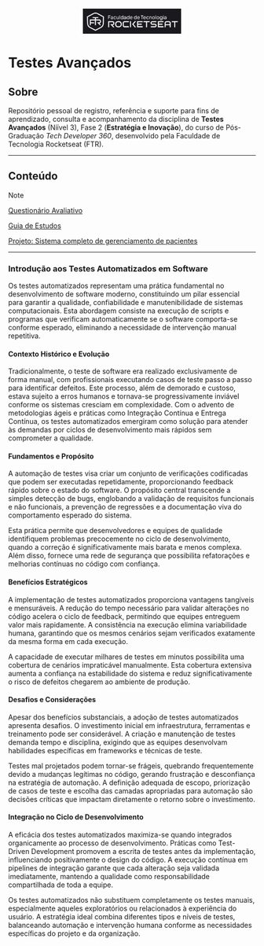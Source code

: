 <!-- markdownlint-disable MD033 -->
<!-- markdownlint-disable MD041 -->

<p align="center">
  <img alt="Logo - Rocketseat" src="./.github/assets/logo_ftr.png" width="200px" />
</p>

# Testes Avançados

## Sobre

Repositório pessoal de registro, referência e suporte para fins de aprendizado, consulta e acompanhamento da disciplina de **Testes Avançados** (Níível 3), Fase 2 (**Estratégia e Inovação**), do curso de Pós-Graduação *Tech Developer 360*, desenvolvido pela Faculdade de Tecnologia Rocketseat (FTR).

---

## Conteúdo

>[!NOTE]
> [Questionário Avaliativo](./.github/docs/assessments/q.md)
>
> [Guia de Estudos](./.github/docs/content/_index.md)
>
> [Projeto: Sistema completo de gerenciamento de pacientes](./src/p1/)

---

### Introdução aos Testes Automatizados em Software

Os testes automatizados representam uma prática fundamental no desenvolvimento de software moderno, constituindo um pilar essencial para garantir a qualidade, confiabilidade e manutenibilidade de sistemas computacionais. Esta abordagem consiste na execução de scripts e programas que verificam automaticamente se o software comporta-se conforme esperado, eliminando a necessidade de intervenção manual repetitiva.

#### Contexto Histórico e Evolução

Tradicionalmente, o teste de software era realizado exclusivamente de forma manual, com profissionais executando casos de teste passo a passo para identificar defeitos. Este processo, além de demorado e custoso, estava sujeito a erros humanos e tornava-se progressivamente inviável conforme os sistemas cresciam em complexidade. Com o advento de metodologias ágeis e práticas como Integração Contínua e Entrega Contínua, os testes automatizados emergiram como solução para atender às demandas por ciclos de desenvolvimento mais rápidos sem comprometer a qualidade.

#### Fundamentos e Propósito

A automação de testes visa criar um conjunto de verificações codificadas que podem ser executadas repetidamente, proporcionando feedback rápido sobre o estado do software. O propósito central transcende a simples detecção de bugs, englobando a validação de requisitos funcionais e não funcionais, a prevenção de regressões e a documentação viva do comportamento esperado do sistema.

Esta prática permite que desenvolvedores e equipes de qualidade identifiquem problemas precocemente no ciclo de desenvolvimento, quando a correção é significativamente mais barata e menos complexa. Além disso, fornece uma rede de segurança que possibilita refatorações e melhorias contínuas no código com confiança.

#### Benefícios Estratégicos

A implementação de testes automatizados proporciona vantagens tangíveis e mensuráveis. A redução do tempo necessário para validar alterações no código acelera o ciclo de feedback, permitindo que equipes entreguem valor mais rapidamente. A consistência na execução elimina variabilidade humana, garantindo que os mesmos cenários sejam verificados exatamente da mesma forma em cada execução.

A capacidade de executar milhares de testes em minutos possibilita uma cobertura de cenários impraticável manualmente. Esta cobertura extensiva aumenta a confiança na estabilidade do sistema e reduz significativamente o risco de defeitos chegarem ao ambiente de produção.

#### Desafios e Considerações

Apesar dos benefícios substanciais, a adoção de testes automatizados apresenta desafios. O investimento inicial em infraestrutura, ferramentas e treinamento pode ser considerável. A criação e manutenção de testes demanda tempo e disciplina, exigindo que as equipes desenvolvam habilidades específicas em frameworks e técnicas de teste.

Testes mal projetados podem tornar-se frágeis, quebrando frequentemente devido a mudanças legítimas no código, gerando frustração e desconfiança na estratégia de automação. A definição adequada de escopo, priorização de casos de teste e escolha das camadas apropriadas para automação são decisões críticas que impactam diretamente o retorno sobre o investimento.

#### Integração no Ciclo de Desenvolvimento

A eficácia dos testes automatizados maximiza-se quando integrados organicamente ao processo de desenvolvimento. Práticas como Test-Driven Development promovem a escrita de testes antes da implementação, influenciando positivamente o design do código. A execução contínua em pipelines de integração garante que cada alteração seja validada imediatamente, mantendo a qualidade como responsabilidade compartilhada de toda a equipe.

Os testes automatizados não substituem completamente os testes manuais, especialmente aqueles exploratórios ou relacionados à experiência do usuário. A estratégia ideal combina diferentes tipos e níveis de testes, balanceando automação e intervenção humana conforme as necessidades específicas do projeto e da organização.
